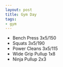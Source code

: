 ```yaml
---
layout: post
title: Gym Day
tags:
- gym
---
```


- Bench Press 3x5/150
- Squats 3x5/190
- Power Cleans 3x5/115
- Wide Grip Pullup 1x8
- Ninja Pullup 2x3
